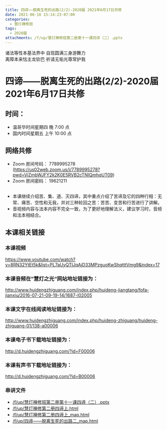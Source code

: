 ```yaml
---
title: 四谛——脱离生死的出路(2/2)-2020届 2021年6月17日共修
date: 2021-06-16 15:14:23-07:00
categories:
  - 慧灯禅修班
tags:
  - 2020届
attachments: /f/up/慧灯禅修班第二册第十一课四谛（二）.pptx
---
```

诸法等性本基法界中 自现圆满三身游舞力  
离障本来怙主龙钦巴 祈请无垢光尊常护我

# 四谛——脱离生死的出路(2/2)-2020届 2021年6月17日共修

## 时间：
  - 温哥华时间星期四 晚 7:00 点
  - 国内时间星期五 上午 10:00 点

## 网络共修
  - Zoom 房间号码： 7789995278 (<https://us02web.zoom.us/j/7789995278?pwd=VjZmbWJFY2k2K0E5RVB2cTNIQmhqUT09>)
  - Zoom 房间密码： 19621211

## 

- 本课继续介绍苦、集、道、灭四谛，其中重点介绍了苦谛及它的四种行相：无常、痛苦、空性和无我，并对三种轮回之苦：苦苦、变苦和行苦进行了讲解。
- 音视频内容与法本内容不完全一致，为了更好地理解法义，建议学习时，音频和法本相结合。

## 本课相关链接

### 本课视频

<https://www.youtube.com/watch?v=8RN32YtEt5k&list=PL7aUyQTIJqAjD33MPzguoKwShqtttVmg9&index=17>

### 本课音频在“慧灯之光“网站地址链接为：

<http://www.huidengzhiguang.com/index.php/huideng-jiangtang/fofa-jianxiu/2016-07-21-09-19-14/1687-l02005>

### 本课文字在线阅读地址链接为：

<http://www.huidengzhiguang.com/index.php/huideng-zhiguang/huideng-zhiguang-01/138-a00006>

### 本课电子书下载地址链接为：

<http://d.huidengzhiguang.com/?id=F00006>

### 本课有声书下载地址链接为：

<http://d.huidengzhiguang.com/?id=B00006>

### 串讲文件

- [/f/up/慧灯禅修班第二册第十一课四谛（二）.pptx](https://s3.ap-northeast-1.wasabisys.com/hdcx/hdv/f/up/慧灯禅修班第二册第十一课四谛（二）.pptx)
- [/f/up/慧灯禅修第二册四谛上.html](https://s3.ap-northeast-1.wasabisys.com/hdcx/hdv/f/up/慧灯禅修第二册四谛上.html)
- [/f/up/慧灯禅修第二册四谛上_map.html](https://s3.ap-northeast-1.wasabisys.com/hdcx/hdv/f/up/慧灯禅修第二册四谛上_map.html)
- [/f/up/四谛——脱离生死的出路二_map.html](https://s3.ap-northeast-1.wasabisys.com/hdcx/hdv/f/up/四谛——脱离生死的出路二_map.html)